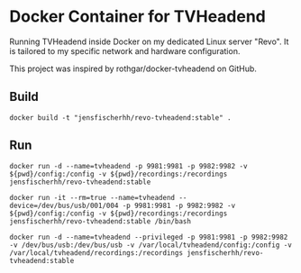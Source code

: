 # Docker Container for TVHeadend

Running TVHeadend inside Docker on my dedicated Linux server "Revo". 
It is tailored to my specific network and hardware configuration.

This project was inspired by rothgar/docker-tvheadend on GitHub.

## Build

	docker build -t "jensfischerhh/revo-tvheadend:stable" .

## Run

    docker run -d --name=tvheadend -p 9981:9981 -p 9982:9982 -v ${pwd}/config:/config -v ${pwd}/recordings:/recordings jensfischerhh/revo-tvheadend:stable

    docker run -it --rm=true --name=tvheadend --device=/dev/bus/usb/001/004 -p 9981:9981 -p 9982:9982 -v ${pwd}/config:/config -v ${pwd}/recordings:/recordings jensfischerhh/revo-tvheadend:stable /bin/bash

    docker run -d --name=tvheadend --privileged -p 9981:9981 -p 9982:9982 -v /dev/bus/usb:/dev/bus/usb -v /var/local/tvheadend/config:/config -v /var/local/tvheadend/recordings:/recordings jensfischerhh/revo-tvheadend:stable
